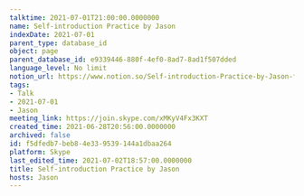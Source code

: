 ```yaml
---
talktime: 2021-07-01T21:00:00.0000000
name: Self-introduction Practice by Jason
indexDate: 2021-07-01
parent_type: database_id
object: page
parent_database_id: e9339446-880f-4ef0-8ad7-8ad1f507dded
language_level: No limit
notion_url: https://www.notion.so/Self-introduction-Practice-by-Jason-f5dfedb7beb84e339539144a1dbaa264
tags:
- Talk
- 2021-07-01
- Jason
meeting_link: https://join.skype.com/xMKyV4Fx3KXT
created_time: 2021-06-28T20:56:00.0000000
archived: false
id: f5dfedb7-beb8-4e33-9539-144a1dbaa264
platform: Skype
last_edited_time: 2021-07-02T18:57:00.0000000
title: Self-introduction Practice by Jason
hosts: Jason
---
```







